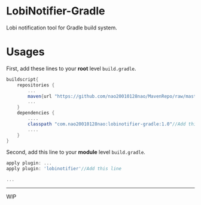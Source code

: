 # LobiNotifier-Gradle
Lobi notification tool for Gradle build system.

# Usages
First, add these lines to your **root** level `build.gradle`.

```groovy
buildscript{
    repositories {
        ...
        maven{url "https://github.com/nao20010128nao/MavenRepo/raw/master/releases/"}//Add this line
        ...
    }
    dependencies {
        ....
        classpath "com.nao20010128nao:lobinotifier-gradle:1.0"//Add this line
        ....
    }
}
```
Second, add this line to your **module** level `build.gradle`.

```groovy
apply plugin: ...
apply plugin: 'lobinotifier'//Add this line

...
```

----
WIP

